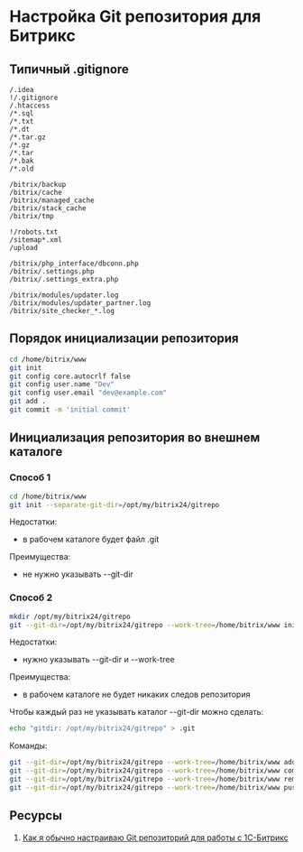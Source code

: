 # Настройка Git репозитория для Битрикс

## Типичный .gitignore

```
/.idea
!/.gitignore
/.htaccess
/*.sql
/*.txt
/*.dt
/*.tar.gz
/*.gz
/*.tar
/*.bak
/*.old

/bitrix/backup
/bitrix/cache
/bitrix/managed_cache
/bitrix/stack_cache
/bitrix/tmp

!/robots.txt
/sitemap*.xml
/upload

/bitrix/php_interface/dbconn.php
/bitrix/.settings.php
/bitrix/.settings_extra.php

/bitrix/modules/updater.log
/bitrix/modules/updater_partner.log
/bitrix/site_checker_*.log
```

## Порядок инициализации репозитория

```bash
cd /home/bitrix/www
git init
git config core.autocrlf false
git config user.name "Dev"
git config user.email "dev@example.com"
git add .
git commit -m 'initial commit'
```


## Инициализация репозитория во внешнем каталоге

### Способ 1

```bash
cd /home/bitrix/www
git init --separate-git-dir=/opt/my/bitrix24/gitrepo
```

Недостатки:
 - в рабочем каталоге будет файл .git

Преимущества:
 - не нужно указывать --git-dir 

### Способ 2

```bash
mkdir /opt/my/bitrix24/gitrepo
git --git-dir=/opt/my/bitrix24/gitrepo --work-tree=/home/bitrix/www init
```

Недостатки:
 - нужно указывать --git-dir и --work-tree

Преимущества:
 - в рабочем каталоге не будет никаких следов репозитория

Чтобы каждый раз не указывать каталог --git-dir можно сделать:
```bash
echo "gitdir: /opt/my/bitrix24/gitrepo" > .git
```


Команды:
```bash
git --git-dir=/opt/my/bitrix24/gitrepo --work-tree=/home/bitrix/www add .
git --git-dir=/opt/my/bitrix24/gitrepo --work-tree=/home/bitrix/www commit
git --git-dir=/opt/my/bitrix24/gitrepo --work-tree=/home/bitrix/www remote add origin https://gitlab.example.com/web/bitrix24.git
git --git-dir=/opt/my/bitrix24/gitrepo --work-tree=/home/bitrix/www push -u origin --all
```

## Ресурсы

1. [Как я обычно настраиваю Git репозиторий для работы с 1С-Битрикс](https://dev.1c-bitrix.ru/community/webdev/user/30123/blog/11058/)
